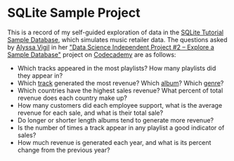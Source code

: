 # SQLite Sample Project

This is a record of my self-guided exploration of data in the [SQLite Tutorial](https://www.sqlitetutorial.net/) [Sample Database](https://www.sqlitetutorial.net/sqlite-sample-database/), which simulates music retailer data. The questions asked by [Alyssa Vigil](https://discuss.codecademy.com/u/alyssavigil/summary) in her ["Data Science Independent Project #2 – Explore a Sample Database"](https://discuss.codecademy.com/t/data-science-independent-project-2-explore-a-sample-database/419945) project on [Codecademy](https://www.codecademy.com/about) are as follows:

- Which tracks appeared in the most playlists? How many playlists did they appear in?
- Which [track](https://github.com/jgengelhardt/SQLite-sample-db/blob/main/track-revenue) generated the most revenue? Which [album](https://github.com/jgengelhardt/SQLite-sample-db/blob/main/album-revenue)? Which [genre](https://github.com/jgengelhardt/SQLite-sample-db/blob/main/genre-revenue)?
- Which countries have the highest sales revenue? What percent of total revenue does each country make up?
- How many customers did each employee support, what is the average revenue for each sale, and what is their total sale?
- Do longer or shorter length albums tend to generate more revenue?
- Is the number of times a track appear in any playlist a good indicator of sales?
- How much revenue is generated each year, and what is its percent change from the previous year?
